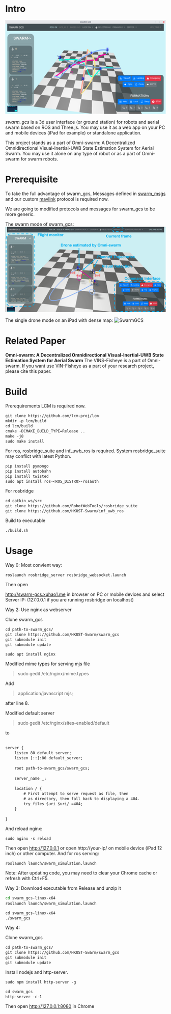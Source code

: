 # Intro
![SwarmGCS](./docs/swarm_gcs.png)

*swarm\_gcs* is a 3d user interface (or ground station) for robots and aerial swarm based on ROS and Three.js. 
You may use it as a web app on your PC and mobile devices (iPad for example) or standalone application.

This project stands as a part of Omni-swarm: A Decentralized Omnidirectional Visual-Inertial-UWB State Estimation System for Aerial Swarm.
You may use it alone on any type of robot or as a part of Omni-swarm for swarm robots.


# Prerequisite
To take the full advantage of swarm\_gcs, Messages defined in [swarm\_msgs](https://github.com/HKUST-Swarm/swarm_msgs) and our custom [mavlink](https://github.com/HKUST-Swarm/mavlink) protocol is required now.

We are going to modified protocols and messages for swarm\_gcs to be more generic.

The swarm mode of swarm\_gcs:
![SwarmGCS](./docs/intro1.PNG)

The single drone mode on an iPad with dense map:
![SwarmGCS](./docs/single.PNG)


# Related Paper
__Omni-swarm: A Decentralized Omnidirectional Visual-Inertial-UWB State Estimation System for Aerial Swarm__ The VINS-Fisheye is a part of Omni-swarm. If you want use VIN-Fisheye as a part of your research project, please cite this paper.

# Build
Prerequirements
LCM is required now.

```
git clone https://github.com/lcm-proj/lcm
mkdir -p lcm/build
cd lcm/build
cmake -DCMAKE_BUILD_TYPE=Release ..
make -j8
sudo make install
```

For ros, rosbridge_suite and inf_uwb_ros is required. System rosbridge_suite may conflict with latest Python.
```
pip install pymongo
pip install autobahn
pip install twisted
sudo apt install ros-<ROS_DISTRO>-rosauth
```

For rosbridge
```
cd catkin_ws/src
git clone https://github.com/RobotWebTools/rosbridge_suite
git clone https://github.com/HKUST-Swarm/inf_uwb_ros
```

Build to executable

```bash
./build.sh
```

# Usage
Way 0: Most convient way:

```
roslaunch rosbridge_server rosbridge_websocket.launch
```

Then open 

http://swarm-gcs.xuhao1.me in browser on PC or mobile devices and select Server IP: (127.0.0.1 if you are running rosbridge on localhost)


Way 2: Use nginx as webserver

Clone swarm_gcs
```
cd path-to-swarm_gcs/
git clone https://github.com/HKUST-Swarm/swarm_gcs
git submodule init
git submodule update
```


```
sudo apt install nginx
```

Modified mime types for serving mjs file
>sudo gedit /etc/nginx/mime.types 

Add     
>application/javascript mjs;

after line 8.

Modified default server
>sudo gedit /etc/nginx/sites-enabled/default

to 
```

server {
	listen 80 default_server;
	listen [::]:80 default_server;

	root path-to-swarm_gcs/swarm_gcs;

	server_name _;

	location / {
		# First attempt to serve request as file, then
		# as directory, then fall back to displaying a 404.
		try_files $uri $uri/ =404;
	}

}

```

And reload nginx:
```
sudo nginx -s reload
```
Then open http://127.0.0.1 or open http://your-ip/ on mobile device (iPad 12 inch) or other computer. And for ros serving:

```
roslaunch launch/swarm_simulation.launch
```

Note: After updating code, you may need to clear your Chrome cache or refresh with Ctrl+F5.

Way 3: Download executable from Release and unzip it

```bash
cd swarm_gcs-linux-x64
roslaunch launch/swarm_simulation.launch
```

```
cd swarm_gcs-linux-x64
./swarm_gcs
```

Way 4:

Clone swarm_gcs
```
cd path-to-swarm_gcs/
git clone https://github.com/HKUST-Swarm/swarm_gcs
git submodule init
git submodule update
```

Install nodejs and http-server.
```
sudo npm install http-server -g
```

```
cd swarm_gcs
http-server -c-1
```
Then open http://127.0.0.1:8080 in Chrome

